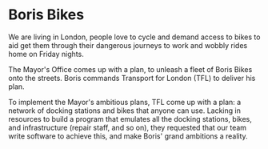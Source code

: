 # Boris Bikes #

We are living in London, people love to cycle and demand access to bikes to aid
get them through their dangerous journeys to work and wobbly rides home on Friday nights.

The Mayor's Office comes up with a plan, to unleash a fleet of Boris Bikes onto
the streets. Boris commands Transport for London (TFL) to deliver his plan.

To implement the Mayor's ambitious plans, TFL come up with a plan: a network of docking stations and bikes that anyone can use. Lacking in resources to build a program that emulates all the docking stations, bikes, and infrastructure (repair staff, and so on), they requested that our team write software to achieve this, and make Boris' grand ambitions a reality.
